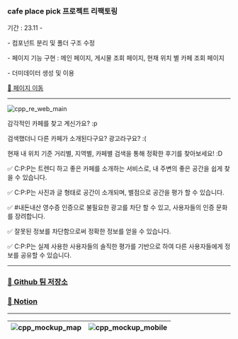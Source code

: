 ### cafe place pick 프로젝트 리팩토링

<p> 기간 : 23.11 - </p> 
<p> - 컴포넌트 분리 및 폴더 구조 수정 </p>
<p> - 페이지 기능 구현 : 메인 페이지, 게시물 조회 페이지, 현재 위치 별 카페 조회 페이지
<p> - 더미데이터 생성 및 이용 </p>

[🔗 페이지 이동](https://soyeon112.github.io/)

---

![cpp_re_web_main](https://github.com/soyeon112/CPP-FE/assets/29302463/dcfd2fdf-2f07-46a8-904f-3855c6bb001d)

감각적인 카페를 찾고 계신가요? :p

검색했더니 다른 카페가 소개된다구요? 광고라구요? :(

현재 내 위치 기준 거리별, 지역별, 카페별 검색을 통해 정확한 후기를 찾아보세요! :D

✅ C:P:P는 트렌디 하고 좋은 카페를 소개하는 서비스로, 내 주변의 좋은 공간을 쉽게 찾을 수 있습니다.

✅ C:P:P는 사진과 글 형태로 공간이 소개되며, 별점으로 공간을 평가 할 수 있습니다.

✅ #내돈내산 영수증 인증으로 불필요한 광고를 차단 할 수 있고, 사용자들의 인증 문화를 장려합니다.

✅ 잘못된 정보를 차단함으로써 정확한 정보를 얻을 수 있습니다.

✅ C:P:P는 실제 사용한 사용자들의 솔직한 평가를 기반으로 하여 다른 사용자들에게 정보를 공유할 수 있습니다.

---

### [📝 Github 팀 저장소](https://github.com/soyeon112/CPP-FE)

### [📝 Notion](https://shard-riverbed-e01.notion.site/C-P-P-cca45e2972f545c1b847190b35b260cd)

---

| ![cpp_mockup_map](https://github.com/soyeon112/CPP-FE/assets/29302463/8c9d36d1-0369-4f1f-b261-6963dcbad4c0) | ![cpp_mockup_mobile](https://github.com/soyeon112/CPP-FE/assets/29302463/04045ee6-9a90-4163-b219-b22f1fafadc4) |
| ----------------------------------------------------------------------------------------------------------- | -------------------------------------------------------------------------------------------------------------- |

